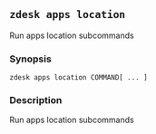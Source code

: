 ## `zdesk apps location`

Run apps location subcommands

### Synopsis

    zdesk apps location COMMAND[ ... ]

### Description

Run apps location subcommands

